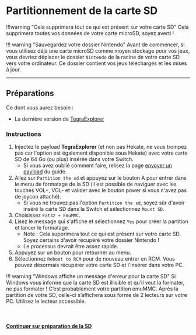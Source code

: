 # Partitionnement de la carte SD 

!!!warning "Cela supprimera tout ce qui est présent sur votre carte SD"
	Cela supprimera toutes vos données de votre carte microSD, soyez averti !

!!! warning "Sauvegardez votre dossier Nintendo"
	Avant de commencer, si vous utilisez déjà une carte microSD comme moyen stockage pour vos jeux, vous devriez déplacer le dossier `Nintendo` de la racine de votre carte SD vers votre ordinateur. Ce dossier contient vos jeux téléchargés et les mises à jour.

-----

## Préparations

Ce dont vous aurez besoin :

- La dernière version de <a href="https://github.com/suchmememanyskill/TegraExplorer/releases" target="_blank">TegraExplorer</a>

### Instructions

1. Injectez le payload **TegraExplorer** (et non pas Hekate, ne vous trompez pas car l'option est également disponible sous Hekate) avec votre carte SD de 64 Go (ou plus) insérée dans votre Switch.
	- Si vous avez oublié comment faire, relisez la page [envoyer un payload](sending_payload_fr.md) du guide.
2. Allez sur `Partition the sd` et appuyez sur le bouton A pour entrer dans le menu de formatage de la SD (il est possible de naviguer avec les touches VOL+, VOL- et valider avec le bouton power si vous n'avez pas de joycon attaché).
	- Si vous ne trouvez pas l'option `Partition the sd`, soyez sûr d'avoir inséré la carte SD dans la Switch et sélectionnez `Mount SD`.
3. Choisissez `Fat32 + EmuMMC`.
4. Lisez le message qui s'affiche et sélectionnez `Yes` pour créer la partition et lancer le formatage.
	- Note : Cela supprimera tout ce qui est présent sur votre carte SD. Soyez certains d'avoir récupéré votre dossier Nintendo !
	- Le processus devrait être assez rapide.
5. Appuyez sur un bouton pour retourner au menu.
6. Sélectionnez `Reboot to RCM` pour de nouveau entrer en RCM. Vous pouvez désormais récupérer votre carte SD et l'insérer dans votre PC.

!!! warning "Windows affiche un message d'erreur pour la carte SD"
    Si Windows vous informe que la carte SD est illisible et qu'il veut la formater, ne pas formater ! C’est probablement votre partition emuMMC. Après la partition de votre SD, celle-ci s’affichera sous forme de 2 lecteurs sur votre PC. Utilisez le lecteur accessible.
    
&nbsp;

#### [Continuer sur préparation de la SD <i class="fa fa-arrow-circle-right fa-lg"></i>](sd_preparation_fr.md)
